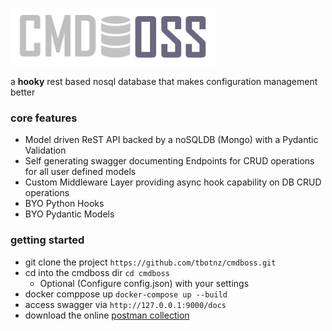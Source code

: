 ![cmdboss](cmdboss.PNG)

a **hooky** rest based nosql database that makes configuration management better

### core features
- Model driven ReST API backed by a noSQLDB (Mongo) with a Pydantic Validation
- Self generating swagger documenting Endpoints for CRUD operations for all user defined models
- Custom Middleware Layer providing async hook capability on DB CRUD operations
- BYO Python Hooks
- BYO Pydantic Models

### getting started
- git clone the project ``` https://github.com/tbotnz/cmdboss.git ```
- cd into the cmdboss dir ```cd cmdboss ```
  -  Optional (Configure config.json) with your settings
- docker comppose up ```docker-compose up --build```
- access swagger via ```http://127.0.0.1:9000/docs```
- download the online [postman collection](https://documenter.getpostman.com/view/2391814/TzRPjV5h)

